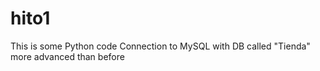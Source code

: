 # hito1
This is some Python code Connection to MySQL with DB called "Tienda" more advanced than before 
